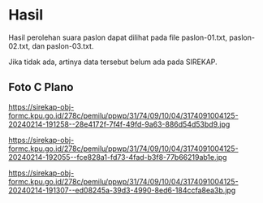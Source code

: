 # Hasil

Hasil perolehan suara paslon dapat dilihat pada file paslon-01.txt, paslon-02.txt, dan paslon-03.txt.

Jika tidak ada, artinya data tersebut belum ada pada SIREKAP.

## Foto C Plano

https://sirekap-obj-formc.kpu.go.id/278c/pemilu/ppwp/31/74/09/10/04/3174091004125-20240214-191258--28e4172f-7f4f-49fd-9a63-886d54d53bd9.jpg

https://sirekap-obj-formc.kpu.go.id/278c/pemilu/ppwp/31/74/09/10/04/3174091004125-20240214-192055--fce828a1-fd73-4fad-b3f8-77b66219ab1e.jpg

https://sirekap-obj-formc.kpu.go.id/278c/pemilu/ppwp/31/74/09/10/04/3174091004125-20240214-191307--ed08245a-39d3-4990-8ed6-184ccfa8ea3b.jpg
